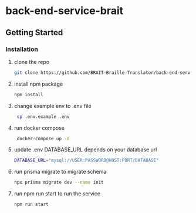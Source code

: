 # back-end-service-brait


## Getting Started

### Installation
1. clone the repo
   ```sh
   git clone https://github.com/BRAIT-Braille-Translator/back-end-service-brait.git
   ```
2. install npm package
   ```sh
   npm install
   ```
3. change example env to .env file
   ```sh
    cp .env.example .env 
     ```
4. run docker compose
   ```sh
    docker-compose up -d
     ```
5. update .env DATABASE_URL depends on your database url
   ```sh
   DATABASE_URL="mysql://USER:PASSWORD@HOST:PORT/DATABASE"
     ```
6. run prisma migrate to migrate schema
   ```sh
   npx prisma migrate dev --name init
     ```
7. run npm run start to run the service
   ```sh
   npm run start
     ```
